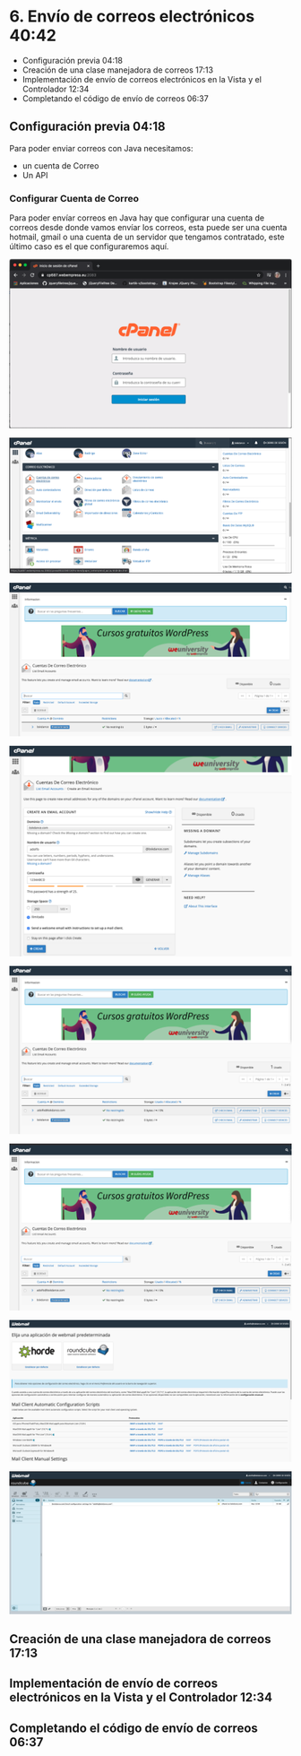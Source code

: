 # 6. Envío de correos electrónicos 40:42

* Configuración previa 04:18
* Creación de una clase manejadora de correos 17:13
* Implementación de envío de correos electrónicos en la Vista y el Controlador 12:34
* Completando el código de envío de correos 06:37

## Configuración previa 04:18

Para poder enviar correos con Java necesitamos:

* un cuenta de Correo
* Un API 

### Configurar Cuenta de Correo

Para poder envíar correos en Java hay que configurar una cuenta de correos desde donde vamos envíar los correos, esta puede ser una cuenta hotmail, gmail o una cuenta de un servidor que tengamos contratado, este último caso es el que configuraremos aquí.

![6-email-1](images/6-email-1.png)

![6-email-2](images/6-email-2.png)

![6-email-3](images/6-email-3.png)

![6-email-4](images/6-email-4.png)

![6-email-5](images/6-email-5.png)

![6-email-6](images/6-email-6.png)

![6-email-7](images/6-email-7.png)

![6-email-8](images/6-email-8.png)

## Creación de una clase manejadora de correos 17:13
## Implementación de envío de correos electrónicos en la Vista y el Controlador 12:34
## Completando el código de envío de correos 06:37
